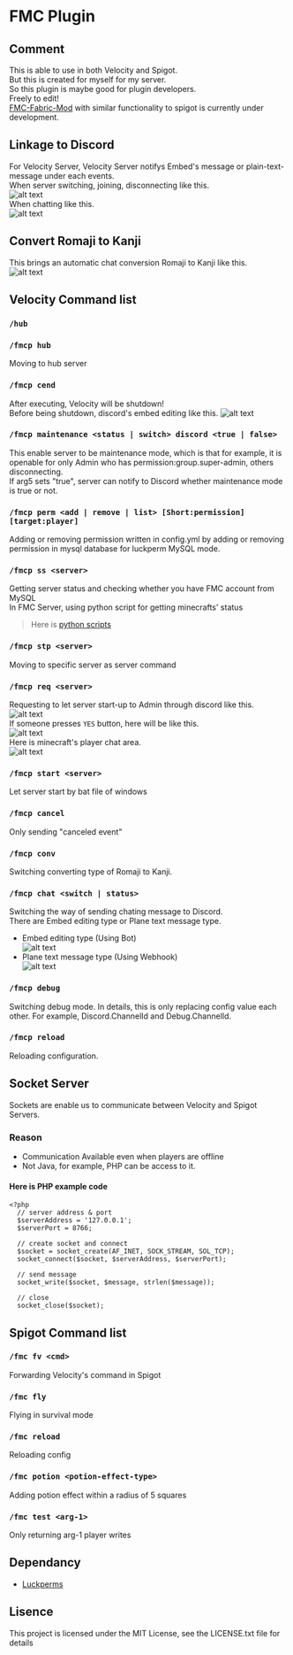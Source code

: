 # FMC Plugin
## Comment 
This is able to use in both Velocity and Spigot.<br>
But this is created for myself for my server.<br>
So this plugin is maybe good for plugin developers.<br>
Freely to edit!<br>
[FMC-Fabric-Mod](https://github.com/bella2391/FMC-Plugin/tree/fabric) with similar functionality to spigot is currently under development.<br>

## Linkage to Discord
For Velocity Server, Velocity Server notifys Embed's message or plain-text-message under each events.<br>
When server switching, joining, disconnecting like this.<br>
![alt text](images/event_message.png)<br>
When chatting like this.<br>
![alt text](images/chat_message2.png)
## Convert Romaji to Kanji
This brings an automatic chat conversion Romaji to Kanji like this.<br>
![alt text](images/chat_conv.png)
## Velocity Command list
### `/hub`
### `/fmcp hub`
Moving to hub server<br>
### `/fmcp cend`
After executing, Velocity will be shutdown!<br>
Before being shutdown, discord's embed editing like this.
![alt text](images/proxy_shutdown.png)
### `/fmcp maintenance <status | switch> discord <true | false>`
This enable server to be maintenance mode, which is that for example, it is openable for only Admin who has permission:group.super-admin, others disconnecting.<br>
If arg5 sets "true", server can notify to Discord whether maintenance mode is true or not.<br>
### `/fmcp perm <add | remove | list> [Short:permission] [target:player]`
Adding or removing permission written in config.yml by adding or removing permission in mysql database for luckperm MySQL mode.
### `/fmcp ss <server>`
Getting server status and checking whether you have FMC account from MySQL<br>
In FMC Server, using python script for getting minecrafts' status<br>
>Here is [python scripts](https://github.com/bella2391/Mine_Status)<br>
### `/fmcp stp <server>`
Moving to specific server as server command
### `/fmcp req <server>`
Requesting to let server start-up to Admin through discord like this.<br>
![alt text](images/req_button.png)<br>
If someone presses `YES` button, here will be like this.<br>
![alt text](images/reqsul_notification.png)<br>
Here is minecraft's player chat area.<br>
![alt text](images/req_minecraft_chat.png)<br>
### `/fmcp start <server>`
Let server start by bat file of windows
### `/fmcp cancel`
Only sending "canceled event"
### `/fmcp conv`
Switching converting type of Romaji to Kanji.
### `/fmcp chat <switch | status>`
Switching the way of sending chating message to Discord. <br>
There are Embed editing type or Plane text message type.<br>
* Embed editing type (Using Bot)<br>
![alt text](images/embed_editing_type.png)<br>
* Plane text message type (Using Webhook)<br>
![alt text](images/plain_text_message_type.png)<br>
### `/fmcp debug`
Switching debug mode. In details, this is only replacing config value each other. For example, Discord.ChannelId and Debug.ChannelId.
### `/fmcp reload`
Reloading configuration.
## Socket Server
Sockets are enable us to communicate between Velocity and Spigot Servers.<br>
### Reason
* Communication Available even when players are offline<br>
* Not Java, for example, PHP can be access to it.<br>
#### Here is PHP example code
```
<?php
  // server address & port
  $serverAddress = '127.0.0.1';
  $serverPort = 8766;

  // create socket and connect
  $socket = socket_create(AF_INET, SOCK_STREAM, SOL_TCP);
  socket_connect($socket, $serverAddress, $serverPort);

  // send message
  socket_write($socket, $message, strlen($message));

  // close
  socket_close($socket);
```
## Spigot Command list
### `/fmc fv <cmd>`
Forwarding Velocity's command in Spigot
### `/fmc fly`
Flying in survival mode
### `/fmc reload`
Reloading config
### `/fmc potion <potion-effect-type>`
Adding potion effect within a radius of 5 squares
### `/fmc test <arg-1>`
Only returning arg-1 player writes

## Dependancy
* [Luckperms](https://github.com/LuckPerms/LuckPerms)

## Lisence
This project is licensed under the MIT License, see the LICENSE.txt file for details

